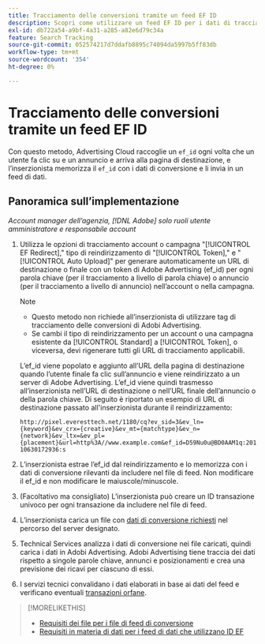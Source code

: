 ```yaml
---
title: Tracciamento delle conversioni tramite un feed EF ID
description: Scopri come utilizzare un feed EF ID per i dati di tracciamento della conversione.
exl-id: db722a54-a9bf-4a31-a285-a82e6d79c34a
feature: Search Tracking
source-git-commit: 052574217d7ddafb8895c74094da5997b5ff83db
workflow-type: tm+mt
source-wordcount: '354'
ht-degree: 0%

---
```


# Tracciamento delle conversioni tramite un feed EF ID

Con questo metodo, Advertising Cloud raccoglie un `ef_id` ogni volta che un utente fa clic su e un annuncio e arriva alla pagina di destinazione, e l’inserzionista memorizza il `ef_id` con i dati di conversione e li invia in un feed di dati.

## Panoramica sull’implementazione

*Account manager dell’agenzia, [!DNL Adobe] solo ruoli utente amministratore e responsabile account*

1. Utilizza le opzioni di tracciamento account o campagna &quot;[!UICONTROL EF Redirect],&quot; tipo di reindirizzamento di &quot;[!UICONTROL Token],&quot; e &quot;[!UICONTROL Auto Upload]&quot; per generare automaticamente un URL di destinazione o finale con un token di Adobe Advertising (ef_id) per ogni parola chiave (per il tracciamento a livello di parola chiave) o annuncio (per il tracciamento a livello di annuncio) nell’account o nella campagna.

   >[!NOTE]
   >* Questo metodo non richiede all’inserzionista di utilizzare tag di tracciamento delle conversioni di Adobi Advertising.
   >* Se cambi il tipo di reindirizzamento per un account o una campagna esistente da [!UICONTROL Standard] a [!UICONTROL Token], o viceversa, devi rigenerare tutti gli URL di tracciamento applicabili.

   L’ef_id viene popolato e aggiunto all’URL della pagina di destinazione quando l’utente finale fa clic sull’annuncio e viene reindirizzato a un server di Adobe Advertising. L’ef_id viene quindi trasmesso all’inserzionista nell’URL di destinazione o nell’URL finale dell’annuncio o della parola chiave. Di seguito è riportato un esempio di URL di destinazione passato all&#39;inserzionista durante il reindirizzamento:

   `http://pixel.everesttech.net/1180/cq?ev_sid=3&ev_ln={keyword}&ev_crx={creative}&ev_mt={matchtype}&ev_n={network}&ev_ltx=&ev_pl={placement}&url=http%3A//www.example.com&ef_id=D59Nu0u@BD0AAM1q:20110630172936:s`

1. L’inserzionista estrae l’ef_id dal reindirizzamento e lo memorizza con i dati di conversione rilevanti da includere nel file di feed. Non modificare il ef_id e non modificare le maiuscole/minuscole.

1. (Facoltativo ma consigliato) L’inserzionista può creare un ID transazione univoco per ogni transazione da includere nel file di feed.

1. L’inserzionista carica un file con [dati di conversione richiesti](/help/search-social-commerce/tracking/feed-ef-id-data-requirements.md) nel percorso del server designato.

1. Technical Services analizza i dati di conversione nei file caricati, quindi carica i dati in Adobi Advertising. Adobi Advertising tiene traccia dei dati rispetto a singole parole chiave, annunci e posizionamenti e crea una previsione dei ricavi per ciascuno di essi.

1. I servizi tecnici convalidano i dati elaborati in base ai dati del feed e verificano eventuali [transazioni orfane](/help/search-social-commerce/glossary.md#o-p).

>[!MORELIKETHIS]
>
>* [Requisiti dei file per i file di feed di conversione](feed-file-requirements.md)
>* [Requisiti in materia di dati per i feed di dati che utilizzano ID EF](/help/search-social-commerce/tracking/feed-ef-id-data-requirements.md)
